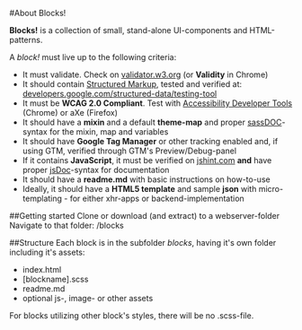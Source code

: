 #About Blocks!

**Blocks!** is a collection of small, stand-alone UI-components and HTML-patterns.

A *block!* must live up to the following criteria:

- It must validate. Check on [validator.w3.org](http://validator.w3.org) (or **Validity** in Chrome)
- It should contain [Structured Markup](http://schema.org), tested and verified at: [developers.google.com/structured-data/testing-tool](developers.google.com/structured-data/testing-tool)
- It must be **WCAG 2.0 Compliant**. Test with [Accessibility Developer Tools](https://chrome.google.com/webstore/detail/accessibility-developer-t/fpkknkljclfencbdbgkenhalefipecmb) (Chrome) or aXe (Firefox)
- It should have a **mixin** and a default **theme-map** and proper [sassDOC](http://sassdoc.com/)-syntax for the mixin, map and variables
- It should have **Google Tag Manager** or other tracking enabled and, if using GTM, verified through GTM's Preview/Debug-panel
- If it contains **JavaScript**, it must be verified on [jshint.com](jshint.com) **and** have proper [jsDoc](https://github.com/jsdoc3/jsdoc)-syntax for documentation
- It should have a **readme.md** with basic instructions on how-to-use
- Ideally, it should have a **HTML5 template** and sample **json** with micro-templating - for either xhr-apps or backend-implementation

##Getting started
Clone or download (and extract) to a webserver-folder
Navigate to that folder: /blocks

##Structure
Each block is in the subfolder *blocks*, having it's own folder including it's assets:

- index.html
- [blockname].scss
- readme.md 
- optional js-, image- or other assets

For blocks utilizing other block's styles, there will be no .scss-file.